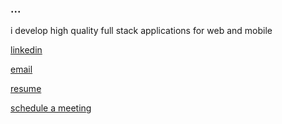 ### ...

i develop high quality full stack applications for web and mobile

[linkedin](https://linkedin.com/in/serhankileci)

[email](mailto:serhanselimkileci@gmail.com)

[resume](https://drive.google.com/file/d/1G6hVwUsdJ7JY0ncxjfUuozhKe0BukOjr/view?usp=sharing)

[schedule a meeting](https://calendly.com/serhankileci/meeting)
